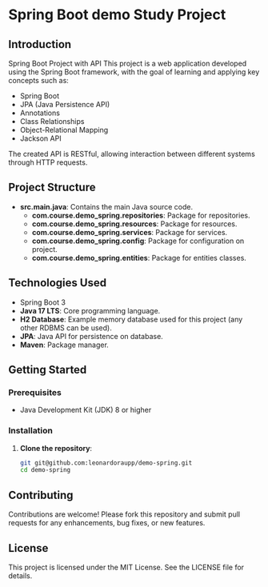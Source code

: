 # Spring Boot demo Study Project

## Introduction
Spring Boot Project with API
This project is a web application developed using the Spring Boot framework, with the goal of learning and applying key concepts such as:

- Spring Boot
- JPA (Java Persistence API)
-  Annotations
- Class Relationships
- Object-Relational Mapping
- Jackson API

The created API is RESTful, allowing interaction between different systems through HTTP requests.

## Project Structure
- **src.main.java**: Contains the main Java source code.
    - **com.course.demo_spring.repositories**: Package for repositories.
    - **com.course.demo_spring.resources**: Package for resources.
    - **com.course.demo_spring.services**: Package for services.
    - **com.course.demo_spring.config**: Package for configuration on project.
    - **com.course.demo_spring.entities**: Package for entities classes.

## Technologies Used
- Spring Boot 3
- **Java 17 LTS**: Core programming language.
- **H2 Database**: Example memory database used for this project (any other RDBMS can be used).
- **JPA**: Java API for persistence on database.
- **Maven**: Package manager.

## Getting Started
### Prerequisites
- Java Development Kit (JDK) 8 or higher

### Installation
1. **Clone the repository**:
   ```sh
   git git@github.com:leonardoraupp/demo-spring.git
   cd demo-spring
   ```

## Contributing
Contributions are welcome! Please fork this repository and submit pull requests for any enhancements, bug fixes, or new features.

## License
This project is licensed under the MIT License. See the LICENSE file for details.
